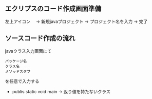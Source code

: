 ## エクリプスのコード作成画面準備
左上アイコン　
→ 新規javaプロジェクト
→ プロジェクト名を入力
→ 完了

## ソースコード作成の流れ


javaクラス入力画面にて

    パッケージ名
    クラス名
    メソッドスタブ

を任意で入力する

- publis static void main → 返り値を持たないクラス
